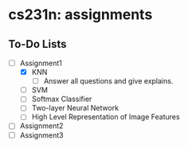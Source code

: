 # cs231n: assignments

## To-Do Lists

- [ ] Assignment1
  - [x] KNN
    - [ ] Answer all questions and give explains.
  - [ ] SVM
  - [ ] Softmax Classifier
  - [ ] Two-layer Neural Network
  - [ ] High Level Representation of Image Features
- [ ] Assignment2
- [ ] Assignment3